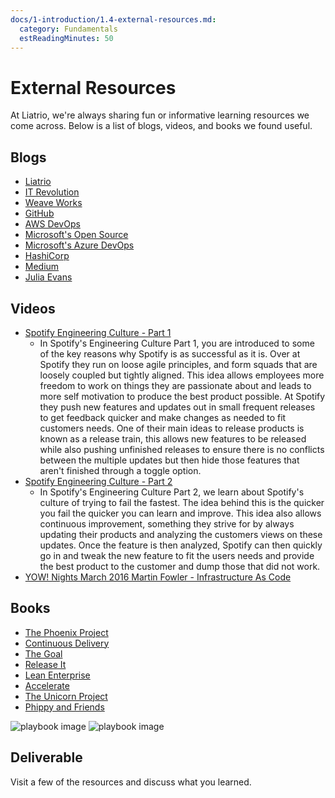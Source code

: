 ```yaml
---
docs/1-introduction/1.4-external-resources.md:
  category: Fundamentals
  estReadingMinutes: 50
---
```



# External Resources

At Liatrio, we're always sharing fun or informative learning resources we come across. Below is a list of blogs, videos, and books we found useful.

## Blogs

- [Liatrio](https://www.liatrio.com/blog)
- [IT Revolution](https://itrevolution.com/devops-blog/)
- [Weave Works](https://www.weave.works/blog/)
- [GitHub](https://github.blog/)
- [AWS DevOps](https://aws.amazon.com/blogs/devops/)
- [Microsoft's Open Source](https://cloudblogs.microsoft.com/opensource/)
- [Microsoft's Azure DevOps](https://devblogs.microsoft.com/devops/)
- [HashiCorp](https://www.hashicorp.com/blog/)
- [Medium](https://medium.com/tag/devops)
- [Julia Evans](https://jvns.ca/)

## Videos

- [Spotify Engineering Culture - Part 1](https://www.youtube.com/watch?v=Yvfz4HGtoPc)
  - In Spotify's Engineering Culture Part 1, you are introduced to some of the key reasons why Spotify is as successful as it is. Over at Spotify they run on loose agile principles, and form squads that are loosely coupled but tightly aligned. This idea allows employees more freedom to work on things they are passionate about and leads to more self motivation to produce the best product possible. At Spotify they push new features and updates out in small frequent releases to get feedback quicker and make changes as needed to fit customers needs. One of their main ideas to release products is known as a release train, this allows new features to be released while also pushing unfinished releases to ensure there is no conflicts between the multiple updates but then hide those features that aren't finished through a toggle option.
- [Spotify Engineering Culture - Part 2](https://www.youtube.com/watch?v=vOt4BbWLWQw)
  - In Spotify's Engineering Culture Part 2, we learn about Spotify's culture of trying to fail the fastest. The idea behind this is the quicker you fail the quicker you can learn and improve. This idea also allows continuous improvement, something they strive for by always updating their products and analyzing the customers views on these updates. Once the feature is then analyzed, Spotify can then quickly go in and tweak the new feature to fit the users needs and provide the best product to the customer and dump those that did not work.
- [YOW! Nights March 2016 Martin Fowler - Infrastructure As Code](https://www.youtube.com/watch?v=5AGEv0sAw6g)

## Books

- [The Phoenix Project](https://itrevolution.com/book/the-phoenix-project/)
- [Continuous Delivery](https://martinfowler.com/books/continuousDelivery.html)
- [The Goal](http://www.amazon.com/The-Goal-Process-Ongoing-Improvement/dp/0884271951?ie=UTF8&camp=1789&creative=9325&creativeASIN=0884271951&linkCode=as2&tag=itrevpre-20)
- [Release It](https://www.amazon.com/Release-Production-Ready-Software-Pragmatic-Programmers/dp/0978739213)
- [Lean Enterprise](https://www.amazon.com/Lean-Enterprise-Performance-Organizations-Innovate/dp/1449368425)
- [Accelerate](https://itrevolution.com/book/accelerate/)
- [The Unicorn Project](https://itrevolution.com/book/the-unicorn-project/)
- [Phippy and Friends](https://www.cncf.io/phippy/)

![playbook image](img1/playbook_light.svg ':size=150x150 :class=light-mode-icon')
![playbook image](img1/playbook_dark.svg ':size=150x150 :class=dark-mode-icon')

## Deliverable

Visit a few of the resources and discuss what you learned.
